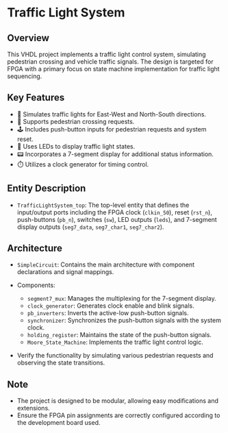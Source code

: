 # Traffic Light System

## Overview
This VHDL project implements a traffic light control system, simulating pedestrian crossing and vehicle traffic signals. The design is targeted for FPGA with a primary focus on state machine implementation for traffic light sequencing.

## Key Features
- 🚦 Simulates traffic lights for East-West and North-South directions.
- 🚶 Supports pedestrian crossing requests.
- 🕹️ Includes push-button inputs for pedestrian requests and system reset.
- 🚥 Uses LEDs to display traffic light states.
- 📟 Incorporates a 7-segment display for additional status information.
- ⏱️ Utilizes a clock generator for timing control.

## Entity Description
- `TrafficLightSystem_top`: The top-level entity that defines the input/output ports including the FPGA clock (`clkin_50`), reset (`rst_n`), push-buttons (`pb_n`), switches (`sw`), LED outputs (`leds`), and 7-segment display outputs (`seg7_data`, `seg7_char1`, `seg7_char2`).

## Architecture
- `SimpleCircuit`: Contains the main architecture with component declarations and signal mappings.
- Components:
  - `segment7_mux`: Manages the multiplexing for the 7-segment display.
  - `clock_generator`: Generates clock enable and blink signals.
  - `pb_inverters`: Inverts the active-low push-button signals.
  - `synchronizer`: Synchronizes the push-button signals with the system clock.
  - `holding_register`: Maintains the state of the push-button signals.
  - `Moore_State_Machine`: Implements the traffic light control logic.

- Verify the functionality by simulating various pedestrian requests and observing the state transitions.

## Note
- The project is designed to be modular, allowing easy modifications and extensions.
- Ensure the FPGA pin assignments are correctly configured according to the development board used.
